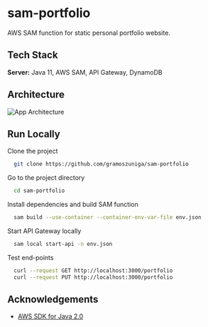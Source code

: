 # sam-portfolio

AWS SAM function for static personal portfolio website.

## Tech Stack

**Server:** Java 11, AWS SAM, API Gateway, DynamoDB

## Architecture

![App Architecture](https://assets.gramoszuniga.net/portfolio-be.png)

## Run Locally

Clone the project

```bash
  git clone https://github.com/gramoszuniga/sam-portfolio
```

Go to the project directory

```bash
  cd sam-portfolio
```

Install dependencies and build SAM function

```bash
  sam build --use-container --container-env-var-file env.json
```

Start API Gateway locally

```bash
  sam local start-api -n env.json
```

Test end-points

```bash
  curl --request GET http://localhost:3000/portfolio
  curl --request PUT http://localhost:3000/portfolio
```

## Acknowledgements

- [AWS SDK for Java 2.0](https://github.com/aws/aws-sdk-java-v2)